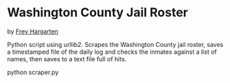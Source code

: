 # Washington County Jail Roster

by [Frey Hargarten](https://github.com/jeffhargarten)

Python script using urllib2. Scrapes the Washington County jail roster, saves a timestamped file of the daily log and checks the inmates against a list of names, then saves to a text file full of hits.

python scraper.py